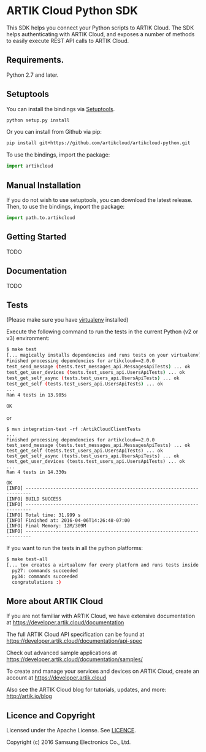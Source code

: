 ARTIK Cloud Python SDK
================

This SDK helps you connect your Python scripts to ARTIK Cloud. The SDK helps authenticating with ARTIK Cloud, and exposes a number of methods to easily execute REST API calls to ARTIK Cloud.

## Requirements.
Python 2.7 and later.

## Setuptools
You can install the bindings via [Setuptools](http://pypi.python.org/pypi/setuptools).

```sh
python setup.py install
```

Or you can install from Github via pip:

```sh
pip install git+https://github.com/artikcloud/artikcloud-python.git
```

To use the bindings, import the package:

```python
import artikcloud
```

## Manual Installation
If you do not wish to use setuptools, you can download the latest release.
Then, to use the bindings, import the package:

```python
import path.to.artikcloud
```

## Getting Started

TODO

## Documentation

TODO

## Tests

(Please make sure you have [virtualenv](http://docs.python-guide.org/en/latest/dev/virtualenvs/) installed)

 Execute the following command to run the tests in the current Python (v2 or v3) environment:

```sh
$ make test
[... magically installs dependencies and runs tests on your virtualenv]
Finished processing dependencies for artikcloud==2.0.0
test_send_message (tests.test_messages_api.MessagesApiTests) ... ok
test_get_user_devices (tests.test_users_api.UsersApiTests) ... ok
test_get_self_async (tests.test_users_api.UsersApiTests) ... ok
test_get_self (tests.test_users_api.UsersApiTests) ... ok
...
Ran 4 tests in 13.905s

OK
```
or

```
$ mvn integration-test -rf :ArtikCloudClientTests
...
Finished processing dependencies for artikcloud==2.0.0
test_send_message (tests.test_messages_api.MessagesApiTests) ... ok
test_get_self (tests.test_users_api.UsersApiTests) ... ok
test_get_self_async (tests.test_users_api.UsersApiTests) ... ok
test_get_user_devices (tests.test_users_api.UsersApiTests) ... ok
...
Ran 4 tests in 14.330s

OK
[INFO] ------------------------------------------------------------------------
[INFO] BUILD SUCCESS
[INFO] ------------------------------------------------------------------------
[INFO] Total time: 31.999 s
[INFO] Finished at: 2016-04-06T14:26:48-07:00
[INFO] Final Memory: 12M/309M
[INFO] ------------------------------------------------------------------------
```
If you want to run the tests in all the python platforms:

```sh
$ make test-all
[... tox creates a virtualenv for every platform and runs tests inside of each]
  py27: commands succeeded
  py34: commands succeeded
  congratulations :)
```

More about ARTIK Cloud
-------------------------

If you are not familiar with ARTIK Cloud, we have extensive documentation at https://developer.artik.cloud/documentation

The full ARTIK Cloud API specification can be found at https://developer.artik.cloud/documentation/api-spec

Check out advanced sample applications at https://developer.artik.cloud/documentation/samples/

To create and manage your services and devices on ARTIK Cloud, create an account at https://developer.artik.cloud

Also see the ARTIK Cloud blog for tutorials, updates, and more: http://artik.io/blog

Licence and Copyright
---------------------

Licensed under the Apache License. See [LICENCE](https://github.com/artikcloud/artikcloud-python/blob/master/LICENSE).

Copyright (c) 2016 Samsung Electronics Co., Ltd.
